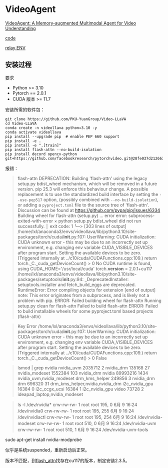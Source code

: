 # VideoAgent

[VideoAgent: A Memory-augmented Multimodal Agent for Video Understanding](https://arxiv.org/pdf/2403.11481)

[code](https://github.com/YueFan1014/VideoAgent)

[relay ENV](https://github.com/PKU-YuanGroup/Video-LLaVA)

## 安装过程

要求

- Python >= 3.10
- Pytorch == 2.0.1
- CUDA 版本 >= 11.7

安装所需的软件包：

    git clone https://github.com/PKU-YuanGroup/Video-LLaVA
    cd Video-LLaVA
    conda create -n videollava python=3.10 -y
    conda activate videollava
    pip install --upgrade pip  # enable PEP 660 support
    pip install -e .
    pip install -e ".[train]"
    pip install flash-attn --no-build-isolation
    pip install decord opencv-python git+https://github.com/facebookresearch/pytorchvideo.git@28fe037d212663c6a24f373b94cc5d478c8c1a1d

报错：
>flash-attn
  DEPRECATION: Building 'flash-attn' using the legacy setup.py bdist_wheel mechanism, which will be removed in a future version. pip 25.3 will enforce this behaviour change. A possible replacement is to use the standardized build interface by setting the `--use-pep517` option, (possibly combined with `--no-build-isolation`), or adding a `pyproject.toml` file to the source tree of 'flash-attn'. Discussion can be found at https://github.com/pypa/pip/issues/6334
  Building wheel for flash-attn (setup.py) ... error
  error: subprocess-exited-with-error
  × python setup.py bdist_wheel did not run successfully.
  │ exit code: 1
  ╰─> [303 lines of output]
      /home/lxl/anaconda3/envs/videollava/lib/python3.10/site-packages/torch/cuda/__init__.py:107: UserWarning: CUDA initialization: CUDA unknown error - this may be due to an incorrectly set up environment, e.g. changing env variable CUDA_VISIBLE_DEVICES after program start. Setting the available devices to be zero. (Triggered internally at ../c10/cuda/CUDAFunctions.cpp:109.)
        return torch._C._cuda_getDeviceCount() > 0
      No CUDA runtime is found, using CUDA_HOME='/usr/local/cuda'
      torch.__version__  = 2.0.1+cu117
      /home/lxl/anaconda3/envs/videollava/lib/python3.10/site-packages/setuptools/__init__.py:94: _DeprecatedInstaller: setuptools.installer and fetch_build_eggs are deprecated.
      RuntimeError: Error compiling objects for extension
      [end of output]
  note: This error originates from a subprocess, and is likely not a problem with pip.
  ERROR: Failed building wheel for flash-attn
  Running setup.py clean for flash-attn
Failed to build flash-attn
ERROR: Failed to build installable wheels for some pyproject.toml based projects (flash-attn)

>Key Error
/home/lxl/anaconda3/envs/videollava/lib/python3.10/site-packages/torch/cuda/__init__.py:107: UserWarning: CUDA initialization: CUDA unknown error - this may be due to an incorrectly set up environment, e.g. changing env variable CUDA_VISIBLE_DEVICES after program start. Setting the available devices to be zero. (Triggered internally at ../c10/cuda/CUDAFunctions.cpp:109.)
  return torch._C._cuda_getDeviceCount() > 0
False

>lsmod | grep nvidia
nvidia_uvm           2035712  2
nvidia_drm            135168  27
nvidia_modeset       1552384  103 nvidia_drm
nvidia              89993216  1434 nvidia_uvm,nvidia_modeset
drm_kms_helper        249856  3 nvidia_drm
drm                   696320  31 drm_kms_helper,nvidia,nvidia_drm
i2c_nvidia_gpu         16384  0
i2c_ccgx_ucsi          16384  1 i2c_nvidia_gpu
video                  73728  2 ideapad_laptop,nvidia_modeset

>ls -l /dev/nvidia*
crw-rw-rw- 1 root root 195,   0  6月  9 16:24 /dev/nvidia0
crw-rw-rw- 1 root root 195, 255  6月  9 16:24 /dev/nvidiactl
crw-rw-rw- 1 root root 195, 254  6月  9 16:24 /dev/nvidia-modeset
crw-rw-rw- 1 root root 510,   0  6月  9 16:24 /dev/nvidia-uvm
crw-rw-rw- 1 root root 510,   1  6月  9 16:24 /dev/nvidia-uvm-tools

sudo apt-get install nvidia-modprobe

似乎是系统suspended，重新启动后正常。

版本不匹配，到[flash_attn](https://github.com/Dao-AILab/flash-attention/releases)找存在cu117的版本，制定安装2.3.5。